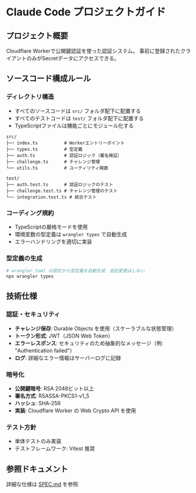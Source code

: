 # Claude Code プロジェクトガイド

## プロジェクト概要
Cloudflare Workerで公開鍵認証を使った認証システム。
事前に登録されたクライアントのみがSecretデータにアクセスできる。

## ソースコード構成ルール

### ディレクトリ構造
- すべてのソースコードは `src/` フォルダ配下に配置する
- すべてのテストコードは `test/` フォルダ配下に配置する
- TypeScriptファイルは機能ごとにモジュール化する

```
src/
├── index.ts          # Workerエントリーポイント
├── types.ts          # 型定義
├── auth.ts           # 認証ロジック（署名検証）
├── challenge.ts      # チャレンジ管理
└── utils.ts          # ユーティリティ関数

test/
├── auth.test.ts      # 認証ロジックのテスト
├── challenge.test.ts # チャレンジ管理のテスト
└── integration.test.ts # 統合テスト
```

### コーディング規約
- TypeScriptの厳格モードを使用
- 環境変数の型定義は `wrangler types` で自動生成
- エラーハンドリングを適切に実装

### 型定義の生成
```bash
# wrangler.toml の設定から型定義を自動生成　追記変更はしない
npx wrangler types
```

## 技術仕様

### 認証・セキュリティ
- **チャレンジ保存**: Durable Objects を使用（スケーラブルな状態管理）
- **トークン形式**: JWT（JSON Web Token）
- **エラーレスポンス**: セキュリティのため抽象的なメッセージ（例: "Authentication failed"）
- **ログ**: 詳細なエラー情報はサーバーログに記録

### 暗号化
- **公開鍵暗号**: RSA 2048ビット以上
- **署名方式**: RSASSA-PKCS1-v1_5
- **ハッシュ**: SHA-256
- **実装**: Cloudflare Worker の Web Crypto API を使用

### テスト方針
- 単体テストのみ実装
- テストフレームワーク: Vitest 推奨

## 参照ドキュメント
詳細な仕様は [SPEC.md](SPEC.md) を参照
